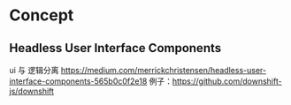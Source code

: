 # Concept

## Headless User Interface Components

ui 与 逻辑分离
<https://medium.com/merrickchristensen/headless-user-interface-components-565b0c0f2e18>
例子：<https://github.com/downshift-js/downshift>
